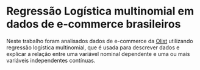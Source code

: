 # Regressão Logística multinomial em dados de e-commerce brasileiros

Neste trabalho foram analisados dados de e-commerce da [Olist](https://olist.com/) utilizando regressão logística multinomial, que é usada para descrever dados e explicar a relação entre uma variável nominal dependente e uma ou mais variáveis independentes contínuas.
